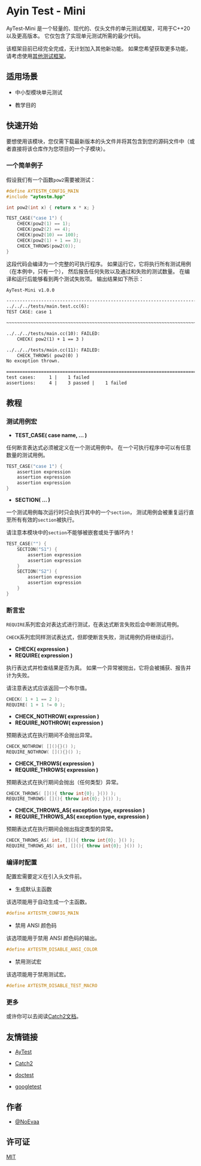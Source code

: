 # Ayin Test - Mini

AyTest-Mini 是一个轻量的、现代的、仅头文件的单元测试框架，可用于C++20以及更高版本。
它仅包含了实现单元测试所需的最少代码。

该框架目前已经完全完成，无计划加入其他新功能。
如果您希望获取更多功能，请考虑使用[其他测试框架](#友情链接)。

## 适用场景

- 中小型模块单元测试

- 教学目的

## 快速开始

要想使用该模块，您仅需下载最新版本的头文件并将其包含到您的源码文件中（或者直接将该仓库作为您项目的一个子模块）。

### 一个简单例子

假设我们有一个函数`pow2`需要被测试：

```c++
#define AYTESTM_CONFIG_MAIN
#include "aytestm.hpp"

int pow2(int x) { return x * x; }

TEST_CASE("case 1") {
    CHECK(pow2(1) == 1);
    CHECK(pow2(2) == 4);
    CHECK(pow2(10) == 100);
    CHECK(pow2(1) + 1 == 3);
    CHECK_THROWS(pow2(0));
}
```

这段代码会编译为一个完整的可执行程序。
如果运行它，它将执行所有测试用例（在本例中，只有一个），
然后报告任何失败以及通过和失败的测试数量。
在编译和运行后能够看到两个测试失败项。
输出结果如下所示：

```txt
AyTest-Mini v1.0.0

--------------------------------------------------------------------------------
../../../tests/main.test.cc(6):
TEST CASE: case 1 

~~~~~~~~~~~~~~~~~~~~~~~~~~~~~~~~~~~~~~~~~~~~~~~~~~~~~~~~~~~~~~~~~~~~~~~~~~~~~~~~

../../../tests/main.cc(10): FAILED:
    CHECK( pow2(1) + 1 == 3 )

../../../tests/main.cc(11): FAILED:
    CHECK_THROWS( pow2(0) )
No exception thrown.

================================================================================
test cases:     1 |    1 failed 
assertions:     4 |    3 passed |    1 failed
```

## 教程

### 测试用例宏

- **TEST_CASE( case name, ... )**

任何断言表达式必须被定义在一个测试用例中。
在一个可执行程序中可以有任意数量的测试用例。

```c++
TEST_CASE("case 1") {
    assertion expression
    assertion expression
    assertion expression
}
```

- **SECTION( ... )**

一个测试用例每次运行时只会执行其中的一个`section`，
测试用例会被重复运行直至所有有效的`section`被执行。

请注意本模块中的`section`不能够被嵌套或处于循环内！

```c++
TEST_CASE("") {
    SECTION("S1") {
        assertion expression
        assertion expression
    }
    SECTION("S2") {
        assertion expression
        assertion expression
    }
}
```

### 断言宏

`REQUIRE`系列宏会对表达式进行测试，在表达式断言失败后会中断测试用例。

`CHECK`系列宏同样测试表达式，但即使断言失败，测试用例仍将继续运行。

- **CHECK( expression )**
- **REQUIRE( expression )**

执行表达式并检查结果是否为真。
如果一个异常被抛出，它将会被捕获、报告并计为失败。

请注意表达式应该返回一个布尔值。

```c++
CHECK( 1 + 1 == 2 );
REQUIRE( 1 + 1 != 0 );
```

- **CHECK_NOTHROW( expression )**
- **REQUIRE_NOTHROW( expression )**

预期表达式在执行期间不会抛出异常。

```c++
CHECK_NOTHROW( [](){}() );
REQUIRE_NOTHROW( [](){}() );
```

- **CHECK_THROWS( expression )**
- **REQUIRE_THROWS( expression )**

预期表达式在执行期间会抛出（任何类型）异常。

```c++
CHECK_THROWS( [](){ throw int{0}; }()) );
REQUIRE_THROWS( [](){ throw int{0}; }()) );
```

- **CHECK_THROWS_AS( exception type, expression )**
- **REQUIRE_THROWS_AS( exception type, expression )**

预期表达式在执行期间会抛出指定类型的异常。

```c++
CHECK_THROWS_AS( int, [](){ throw int{0}; }() );
REQUIRE_THROWS_AS( int, [](){ throw int{0}; }()) );
```

### 编译时配置

配置宏需要定义在引入头文件前。

- 生成默认主函数

该选项能用于自动生成一个主函数。

```c++
#define AYTESTM_CONFIG_MAIN
```

- 禁用 ANSI 颜色码

该选项能用于禁用 ANSI 颜色码的输出。

```c++
#define AYTESTM_DISABLE_ANSI_COLOR
```

- 禁用测试宏

该选项能用于禁用测试宏。

```c++
#define AYTESTM_DISABLE_TEST_MACRO
```

### 更多

或许你可以去阅读[Catch2文档](https://catch2-temp.readthedocs.io/en/latest/index.html)。

## 友情链接

- [AyTest](https://github.com/NoEvaa/AyTest)

- [Catch2](https://github.com/catchorg/Catch2)

- [doctest](https://github.com/doctest/doctest)

- [googletest](https://github.com/google/googletest)

## 作者

- [@NoEvaa](https://github.com/NoEvaa)

## 许可证

[MIT](LICENSE)

